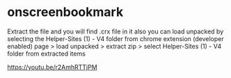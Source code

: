 # onscreenbookmark

Extract the file and you will find .crx file in it also you can load unpacked by selecting the Helper-Sites (1) - V4 folder from chrome extension (developer enabled) page > load unpacked > extract zip > select Helper-Sites (1) - V4 folder from extracted items

https://youtu.be/r2AmhRTTjPM
